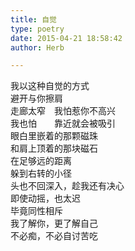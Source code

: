 ```yaml
---  
title: 自觉  
type: poetry  
date: 2015-04-21 18:58:42  
author: Herb  

---  
```

我以这种自觉的方式  
避开与你擦肩    
走廊太窄　我怕惹你不高兴  
我也怕　　靠近就会被吸引  
眼白里嵌着的那颗磁珠  
和肩上顶着的那块磁石    
在足够远的距离  
躲到右转的小径  
头也不回深入，趁我还有决心  
即使动摇，也太迟    
毕竟同性相斥  
我了解你，更了解自己  
不必痴，不必自讨苦吃